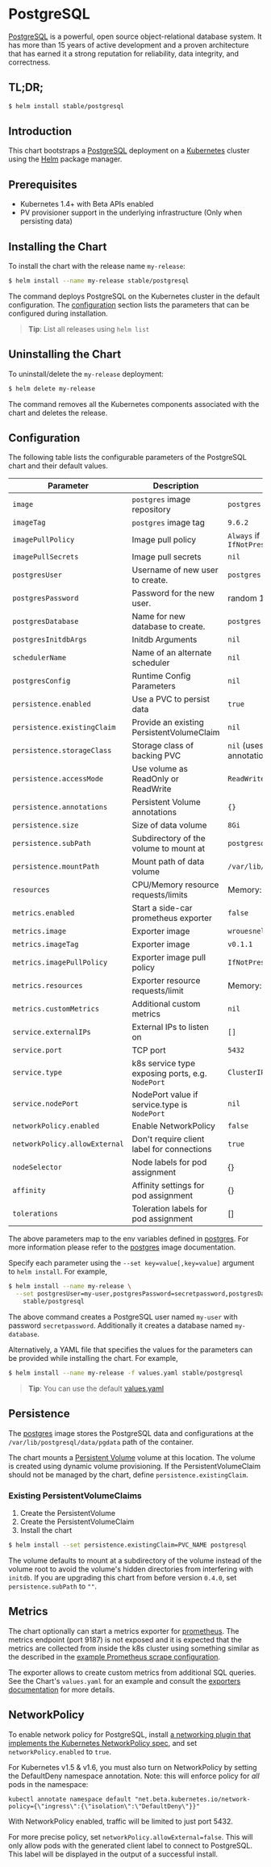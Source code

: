 # PostgreSQL

[PostgreSQL](https://postgresql.org) is a powerful, open source object-relational database system. It has more than 15 years of active development and a proven architecture that has earned it a strong reputation for reliability, data integrity, and correctness.

## TL;DR;

```bash
$ helm install stable/postgresql
```

## Introduction

This chart bootstraps a [PostgreSQL](https://github.com/docker-library/postgres) deployment on a [Kubernetes](http://kubernetes.io) cluster using the [Helm](https://helm.sh) package manager.

## Prerequisites

- Kubernetes 1.4+ with Beta APIs enabled
- PV provisioner support in the underlying infrastructure (Only when persisting data)

## Installing the Chart

To install the chart with the release name `my-release`:

```bash
$ helm install --name my-release stable/postgresql
```

The command deploys PostgreSQL on the Kubernetes cluster in the default configuration. The [configuration](#configuration) section lists the parameters that can be configured during installation.

> **Tip**: List all releases using `helm list`

## Uninstalling the Chart

To uninstall/delete the `my-release` deployment:

```bash
$ helm delete my-release
```

The command removes all the Kubernetes components associated with the chart and deletes the release.

## Configuration

The following table lists the configurable parameters of the PostgreSQL chart and their default values.

| Parameter                  | Description                                     | Default                                                    |
| -----------------------    | ---------------------------------------------   | ---------------------------------------------------------- |
| `image`                    | `postgres` image repository                     | `postgres`                                                 |
| `imageTag`                 | `postgres` image tag                            | `9.6.2`                                                    |
| `imagePullPolicy`          | Image pull policy                               | `Always` if `imageTag` is `latest`, else `IfNotPresent`    |
| `imagePullSecrets`         | Image pull secrets                              | `nil`                                                      |
| `postgresUser`             | Username of new user to create.                 | `postgres`                                                 |
| `postgresPassword`         | Password for the new user.                      | random 10 characters                                       |
| `postgresDatabase`         | Name for new database to create.                | `postgres`                                                 |
| `postgresInitdbArgs`       | Initdb Arguments                                | `nil`                                                      |
| `schedulerName`            | Name of an alternate scheduler                  | `nil`                                                      |
| `postgresConfig`           | Runtime Config Parameters                       | `nil`                                                      |
| `persistence.enabled`      | Use a PVC to persist data                       | `true`                                                     |
| `persistence.existingClaim`| Provide an existing PersistentVolumeClaim       | `nil`                                                      |
| `persistence.storageClass` | Storage class of backing PVC                    | `nil` (uses alpha storage class annotation)                |
| `persistence.accessMode`   | Use volume as ReadOnly or ReadWrite             | `ReadWriteOnce`                                            |
| `persistence.annotations`  | Persistent Volume annotations                   | `{}`                                                       |
| `persistence.size`         | Size of data volume                             | `8Gi`                                                      |
| `persistence.subPath`      | Subdirectory of the volume to mount at          | `postgresql-db`                                            |
| `persistence.mountPath`    | Mount path of data volume                       | `/var/lib/postgresql/data/pgdata`                          |
| `resources`                | CPU/Memory resource requests/limits             | Memory: `256Mi`, CPU: `100m`                               |
| `metrics.enabled`          | Start a side-car prometheus exporter            | `false`                                                    |
| `metrics.image`            | Exporter image                                  | `wrouesnel/postgres_exporter`                              |
| `metrics.imageTag`         | Exporter image                                  | `v0.1.1`                                                   |
| `metrics.imagePullPolicy`  | Exporter image pull policy                      | `IfNotPresent`                                             |
| `metrics.resources`        | Exporter resource requests/limit                | Memory: `256Mi`, CPU: `100m`                               |
| `metrics.customMetrics`    | Additional custom metrics                       | `nil`                                                      |
| `service.externalIPs`      | External IPs to listen on                       | `[]`                                                       |
| `service.port`             | TCP port                                        | `5432`                                                     |
| `service.type`             | k8s service type exposing ports, e.g. `NodePort`| `ClusterIP`                                                |
| `service.nodePort`         | NodePort value if service.type is `NodePort`    | `nil`                                                      |
| `networkPolicy.enabled`    | Enable NetworkPolicy                            | `false`                                                    |
| `networkPolicy.allowExternal` | Don't require client label for connections   | `true`                                                     |
| `nodeSelector`             | Node labels for pod assignment                  | {}                                                         |
| `affinity`                 | Affinity settings for pod assignment            | {}                                                         |
| `tolerations`              | Toleration labels for pod assignment            | []                                                         |

The above parameters map to the env variables defined in [postgres](http://github.com/docker-library/postgres). For more information please refer to the [postgres](http://github.com/docker-library/postgres) image documentation.

Specify each parameter using the `--set key=value[,key=value]` argument to `helm install`. For example,

```bash
$ helm install --name my-release \
  --set postgresUser=my-user,postgresPassword=secretpassword,postgresDatabase=my-database \
    stable/postgresql
```

The above command creates a PostgreSQL user named `my-user` with password `secretpassword`. Additionally it creates a database named `my-database`.

Alternatively, a YAML file that specifies the values for the parameters can be provided while installing the chart. For example,

```bash
$ helm install --name my-release -f values.yaml stable/postgresql
```

> **Tip**: You can use the default [values.yaml](values.yaml)

## Persistence

The [postgres](https://github.com/docker-library/postgres) image stores the PostgreSQL data and configurations at the `/var/lib/postgresql/data/pgdata` path of the container.

The chart mounts a [Persistent Volume](http://kubernetes.io/docs/user-guide/persistent-volumes/) volume at this location. The volume is created using dynamic volume provisioning. If the PersistentVolumeClaim should not be managed by the chart, define `persistence.existingClaim`.

### Existing PersistentVolumeClaims

1. Create the PersistentVolume
1. Create the PersistentVolumeClaim
1. Install the chart
```bash
$ helm install --set persistence.existingClaim=PVC_NAME postgresql
```

The volume defaults to mount at a subdirectory of the volume instead of the volume root to avoid the volume's hidden directories from interfering with `initdb`.  If you are upgrading this chart from before version `0.4.0`, set `persistence.subPath` to `""`.

## Metrics
The chart optionally can start a metrics exporter for [prometheus](https://prometheus.io). The metrics endpoint (port 9187) is not exposed and it is expected that the metrics are collected from inside the k8s cluster using something similar as the described in the [example Prometheus scrape configuration](https://github.com/prometheus/prometheus/blob/master/documentation/examples/prometheus-kubernetes.yml).

The exporter allows to create custom metrics from additional SQL queries. See the Chart's `values.yaml` for an example and consult the [exporters documentation](https://github.com/wrouesnel/postgres_exporter#adding-new-metrics-via-a-config-file) for more details.

## NetworkPolicy

To enable network policy for PostgreSQL,
install [a networking plugin that implements the Kubernetes
NetworkPolicy spec](https://kubernetes.io/docs/tasks/administer-cluster/declare-network-policy#before-you-begin),
and set `networkPolicy.enabled` to `true`.

For Kubernetes v1.5 & v1.6, you must also turn on NetworkPolicy by setting
the DefaultDeny namespace annotation. Note: this will enforce policy for _all_ pods in the namespace:

    kubectl annotate namespace default "net.beta.kubernetes.io/network-policy={\"ingress\":{\"isolation\":\"DefaultDeny\"}}"

With NetworkPolicy enabled, traffic will be limited to just port 5432.

For more precise policy, set `networkPolicy.allowExternal=false`. This will
only allow pods with the generated client label to connect to PostgreSQL.
This label will be displayed in the output of a successful install.
